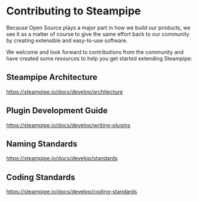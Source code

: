# Contributing to Steampipe

Because Open Source plays a major part in how we build our products,
we see it as a matter of course to give the same effort back to our
community by creating extensible and easy-to-use software.

We welcome and look forward to contributions from the community and have created some resources to help you get started extending Steampipe:

## Steampipe Architecture

https://steampipe.io/docs/develop/architecture

## Plugin Development Guide

https://steampipe.io/docs/develop/writing-plugins

## Naming Standards

https://steampipe.io/docs/develop/standards

## Coding Standards

https://steampipe.io/docs/develop/coding-standards




